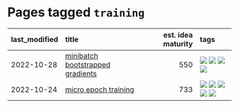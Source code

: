 # Pages tagged `training`

|last_modified|title|est. idea maturity|tags
|:---|:---|---:|:---|
|2022-10-28|[minibatch bootstrapped gradients](../minibatch-bootstrapped-gradients.md)|550|[![](https://img.shields.io/badge/tag-experimental-4d35f9)](../tags/experimental.md) [![](https://img.shields.io/badge/tag-optimization-ebbec3)](../tags/optimization.md) [![](https://img.shields.io/badge/tag-training-112e27)](../tags/training.md) [![](https://img.shields.io/badge/tag-wip-eac1b9)](../tags/wip.md)|
|2022-10-24|[micro epoch training](../micro-epoch.md)|733|[![](https://img.shields.io/badge/tag-augmentation-32d44f)](../tags/augmentation.md) [![](https://img.shields.io/badge/tag-dataset-6a156e)](../tags/dataset.md) [![](https://img.shields.io/badge/tag-heuristics-fe4dc)](../tags/heuristics.md) [![](https://img.shields.io/badge/tag-tooling-a4124b)](../tags/tooling.md) [![](https://img.shields.io/badge/tag-training-112e27)](../tags/training.md)|